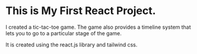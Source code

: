 # This is My First React Project.

I created a tic-tac-toe game. The game also provides a timeline system that lets you to go to a particular stage of the game.

It is created using the react.js library and tailwind css.
